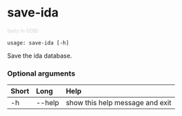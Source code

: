 <!-- THIS PART OF THIS FILE IS AUTOGENERATED. DO NOT MODIFY IT. See scripts/generate-docs.sh -->
# save-ida
<small style="color: lightgray;">(only in GDB)</small>

```text
usage: save-ida [-h]

```

Save the ida database.
### Optional arguments

|Short|Long|Help|
| :--- | :--- | :--- |
|-h|--help|show this help message and exit|

<!-- END OF AUTOGENERATED PART. Do not modify this line or the line below, they mark the end of the auto-generated part of the file. If you want to extend the documentation in a way which cannot easily be done by adding to the command help description, write below the following line. -->
<!-- ------------\>8---- ----\>8---- ----\>8------------ -->
